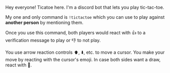 Hey everyone! Ticatoe here. I'm a discord bot that lets you play tic-tac-toe.

My one and only command is ```!tictactoe``` which you can use to play against **another person** by mentioning them.

Once you use this command, both players would react with :thumbsup: to a verification message to play or :thumbsdown: to not play.

You use arrow reaction controls :arrow_up:, :arrow_down:, etc. to move a cursor. You make your move by reacting with the cursor's emoji. In case both sides want a draw, react with :handshake:.
